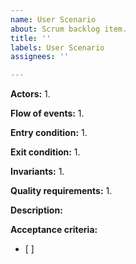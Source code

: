 ```yaml
---
name: User Scenario
about: Scrum backlog item.
title: ''
labels: User Scenario
assignees: ''

---
```


**Actors:**
 1. 

**Flow of events:**
 1. 

**Entry condition:**
 1. 

**Exit condition:**
 1. 

**Invariants:**
 1. 

**Quality requirements:**
 1. 

**Description:**

**Acceptance criteria:**
 - [ ]
